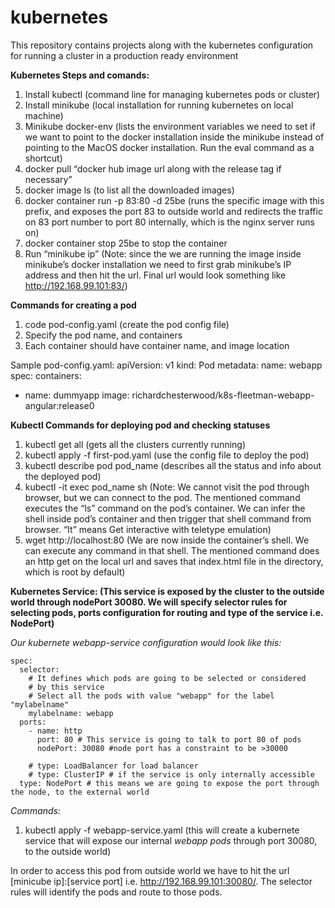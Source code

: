 # kubernetes
This repository contains projects along with the kubernetes configuration for running a cluster in a production ready environment




**Kubernetes Steps and comands:**

1. Install kubectl (command line for managing kubernetes pods or cluster)
2. Install minikube (local installation for running kubernetes on local machine)
3. Minikube docker-env (lists the environment variables we need to set if we want to point to the docker installation inside the minikube instead of pointing to the MacOS docker installation. Run the eval command as a shortcut)
4. docker pull “docker hub image url along with the release tag if necessary”
5. docker image ls (to list all the downloaded images)
6. docker container run -p 83:80 -d 25be (runs the specific image with this prefix, and exposes the port 83 to outside world and redirects the traffic on 83 port number to port 80 internally, which is the nginx server runs on)
7. docker container stop 25be to stop the container
8. Run “minikube ip” (Note: since the we are running the image inside minikube’s docker installation we need to first grab minikube’s IP address and then hit the url. Final url would look something like http://192.168.99.101:83/)

 **Commands for creating a pod**
1. code pod-config.yaml (create the pod config file) 
2. Specify the pod name, and containers
3. Each container should have container name, and image location

Sample pod-config.yaml:
apiVersion: v1
kind: Pod
metadata:
  name: webapp
spec: 
  containers:
  - name: dummyapp
    image: richardchesterwood/k8s-fleetman-webapp-angular:release0

**Kubectl Commands for deploying pod and checking statuses**
1. kubectl get all (gets all the clusters currently running)
2. kubectl apply -f first-pod.yaml (use the config file to deploy the pod)
3. kubectl describe pod pod_name (describes all the status and info about the deployed pod)
4. kubectl -it exec pod_name sh  (Note: We cannot visit the pod through browser, but we can connect to the pod. The mentioned command executes the “ls” command on the pod’s container. We can infer the shell inside pod’s container and then trigger that shell command from browser. “It” means Get interactive with teletype emulation)
5. wget http://localhost:80 (We are now inside the container’s shell. We can execute any command in that shell. The mentioned command does an http get on the local url and saves that index.html file in the directory, which is root by default)

**Kubernetes Service: (This service is exposed by the cluster to the outside world through nodePort 30080. We will specify selector rules for selecting pods, ports configuration for routing and type of the service i.e. NodePort)**

*Our kubernete webapp-service configuration would look like this:*

```
spec:
  selector:
    # It defines which pods are going to be selected or considered
    # by this service
    # Select all the pods with value "webapp" for the label "mylabelname"
    mylabelname: webapp
  ports:
    - name: http
      port: 80 # This service is going to talk to port 80 of pods
      nodePort: 30080 #node port has a constraint to be >30000
      
    # type: LoadBalancer for load balancer
    # type: ClusterIP # if the service is only internally accessible
  type: NodePort # this means we are going to expose the port through the node, to the external world
  ```

  *Commands:*
1. kubectl apply -f webapp-service.yaml (this will create a kubernete service that will expose our internal *webapp pods* through port 30080, to the outside world)

  In order to access this pod from outside world we have to hit the url [minicube ip]:[service port] i.e. http://192.168.99.101:30080/. The selector rules will identify the pods and route to those pods.
